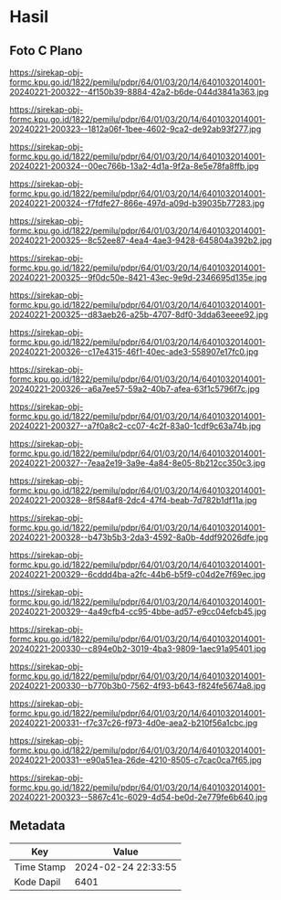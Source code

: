 # Hasil

## Foto C Plano

https://sirekap-obj-formc.kpu.go.id/1822/pemilu/pdpr/64/01/03/20/14/6401032014001-20240221-200322--4f150b39-8884-42a2-b6de-044d3841a363.jpg

https://sirekap-obj-formc.kpu.go.id/1822/pemilu/pdpr/64/01/03/20/14/6401032014001-20240221-200323--1812a06f-1bee-4602-9ca2-de92ab93f277.jpg

https://sirekap-obj-formc.kpu.go.id/1822/pemilu/pdpr/64/01/03/20/14/6401032014001-20240221-200324--00ec766b-13a2-4d1a-9f2a-8e5e78fa8ffb.jpg

https://sirekap-obj-formc.kpu.go.id/1822/pemilu/pdpr/64/01/03/20/14/6401032014001-20240221-200324--f7fdfe27-866e-497d-a09d-b39035b77283.jpg

https://sirekap-obj-formc.kpu.go.id/1822/pemilu/pdpr/64/01/03/20/14/6401032014001-20240221-200325--8c52ee87-4ea4-4ae3-9428-645804a392b2.jpg

https://sirekap-obj-formc.kpu.go.id/1822/pemilu/pdpr/64/01/03/20/14/6401032014001-20240221-200325--9f0dc50e-8421-43ec-9e9d-2346695d135e.jpg

https://sirekap-obj-formc.kpu.go.id/1822/pemilu/pdpr/64/01/03/20/14/6401032014001-20240221-200325--d83aeb26-a25b-4707-8df0-3dda63eeee92.jpg

https://sirekap-obj-formc.kpu.go.id/1822/pemilu/pdpr/64/01/03/20/14/6401032014001-20240221-200326--c17e4315-46f1-40ec-ade3-558907e17fc0.jpg

https://sirekap-obj-formc.kpu.go.id/1822/pemilu/pdpr/64/01/03/20/14/6401032014001-20240221-200326--a6a7ee57-59a2-40b7-afea-63f1c5796f7c.jpg

https://sirekap-obj-formc.kpu.go.id/1822/pemilu/pdpr/64/01/03/20/14/6401032014001-20240221-200327--a7f0a8c2-cc07-4c2f-83a0-1cdf9c63a74b.jpg

https://sirekap-obj-formc.kpu.go.id/1822/pemilu/pdpr/64/01/03/20/14/6401032014001-20240221-200327--7eaa2e19-3a9e-4a84-8e05-8b212cc350c3.jpg

https://sirekap-obj-formc.kpu.go.id/1822/pemilu/pdpr/64/01/03/20/14/6401032014001-20240221-200328--8f584af8-2dc4-47f4-beab-7d782b1df11a.jpg

https://sirekap-obj-formc.kpu.go.id/1822/pemilu/pdpr/64/01/03/20/14/6401032014001-20240221-200328--b473b5b3-2da3-4592-8a0b-4ddf92026dfe.jpg

https://sirekap-obj-formc.kpu.go.id/1822/pemilu/pdpr/64/01/03/20/14/6401032014001-20240221-200329--6cddd4ba-a2fc-44b6-b5f9-c04d2e7f69ec.jpg

https://sirekap-obj-formc.kpu.go.id/1822/pemilu/pdpr/64/01/03/20/14/6401032014001-20240221-200329--4a49cfb4-cc95-4bbe-ad57-e9cc04efcb45.jpg

https://sirekap-obj-formc.kpu.go.id/1822/pemilu/pdpr/64/01/03/20/14/6401032014001-20240221-200330--c894e0b2-3019-4ba3-9809-1aec91a95401.jpg

https://sirekap-obj-formc.kpu.go.id/1822/pemilu/pdpr/64/01/03/20/14/6401032014001-20240221-200330--b770b3b0-7562-4f93-b643-f824fe5674a8.jpg

https://sirekap-obj-formc.kpu.go.id/1822/pemilu/pdpr/64/01/03/20/14/6401032014001-20240221-200331--f7c37c26-f973-4d0e-aea2-b210f56a1cbc.jpg

https://sirekap-obj-formc.kpu.go.id/1822/pemilu/pdpr/64/01/03/20/14/6401032014001-20240221-200331--e90a51ea-26de-4210-8505-c7cac0ca7f65.jpg

https://sirekap-obj-formc.kpu.go.id/1822/pemilu/pdpr/64/01/03/20/14/6401032014001-20240221-200323--5867c41c-6029-4d54-be0d-2e779fe6b640.jpg


## Metadata

| Key        | Value               |
| ---------- | ------------------- |
| Time Stamp | 2024-02-24 22:33:55 |
| Kode Dapil | 6401                |




